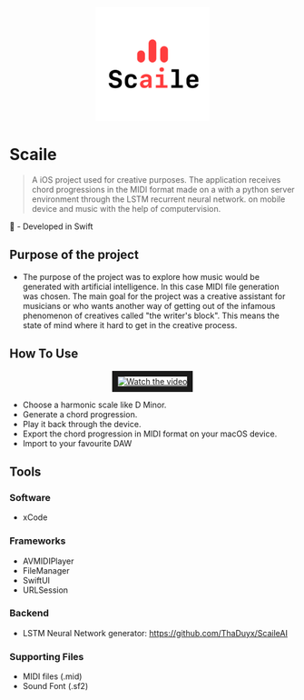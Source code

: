 <p align="center">
  <img width="200" src="https://github.com/ThaDuyx/Scaile/blob/main/Scaile/Supporting%20Files/Assets.xcassets/ScaileAppStore.imageset/ScaileAppStore.png?raw=true"
</p>

# Scaile
> A iOS project used for creative purposes. The application receives chord progressions in the MIDI format made on a with a python server environment through the LSTM recurrent neural network.
> on mobile device and music with the help of computervision.

 - Developed in Swift

## Purpose of the project
  - The purpose of the project was to explore how music would be generated with artificial intelligence. In this case MIDI file generation was chosen. The main goal for the project was a creative assistant for musicians or who wants another way of getting out of the infamous phenomenon of creatives called "the writer's block". This means the state of mind where it hard to get in the creative process. 
  
## How To Use
<p align="center">
    <a href="http://www.youtube.com/watch?feature=player_embedded&v=TEudhz0Tdts" target="_blank">
    <img src="http://img.youtube.com/vi/TEudhz0Tdts/mqdefault.jpg" alt="Watch the video" width="400" height="220" border="10" />
    </a>
</p>
  
  - Choose a harmonic scale like D Minor.
  - Generate a chord progression.
  - Play it back through the device.
  - Export the chord progression in MIDI format on your macOS device.
  - Import to your favourite DAW

## Tools

### Software
- xCode

### Frameworks
- AVMIDIPlayer
- FileManager
- SwiftUI
- URLSession

### Backend
- LSTM Neural Network generator: 
https://github.com/ThaDuyx/ScaileAI

### Supporting Files
- MIDI files (.mid)
- Sound Font (.sf2)
